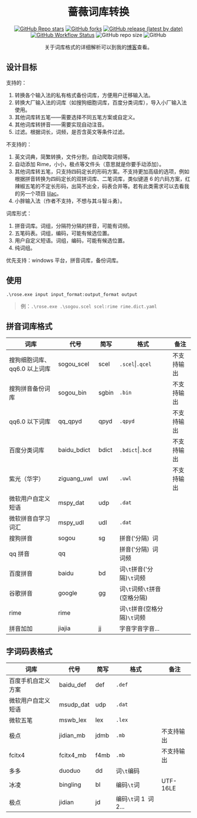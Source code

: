 <div align="center">

# 蔷薇词库转换

[![GitHub Repo stars](https://img.shields.io/github/stars/nopdan/rose)](https://github.com/nopdan/rose/stargazers)
[![GitHub forks](https://img.shields.io/github/forks/nopdan/rose)](https://github.com/nopdan/rose/network/members)
[![GitHub release (latest by date)](https://img.shields.io/github/v/release/nopdan/rose)](https://github.com/nopdan/rose/releases)
[![GitHub Workflow Status](https://img.shields.io/github/actions/workflow/status/nopdan/rose/build.yml)](https://github.com/nopdan/rose/actions/workflows/build.yml)
![GitHub repo size](https://img.shields.io/github/repo-size/nopdan/rose)
![GitHub](https://img.shields.io/github/license/nopdan/rose)

关于词库格式的详细解析可以到我的[博客](https://nopdan.com/)查看。

</div>

## 设计目标

支持的：

1. 转换各个输入法的私有格式备份词库，方便用户迁移输入法。
2. 转换大厂输入法的词库（如搜狗细胞词库，百度分类词库），导入小厂输入法使用。
3. 其他词库转五笔——需要选择不同五笔方案或自定义。
4. 其他词库转拼音——需要实现自动注音。
5. 过滤。根据词长，词频，是否含英文等条件过滤。

不支持的：

1. 英文词典，简繁转换，文件分割，自动爬取词频等。
2. 自动添加 Rime，小小，极点等文件头（意思就是你要手动添加）。
3. 其他词库转五笔，只支持四码定长的形码方案。不支持更加高级的选项，例如根据拼音转换为四码定长的双拼词库、二笔词库，类似键道 6 的六码方案，红辣椒五笔的不定长形码，出简不出全，码表合并等。若有此类需求可以去看我的另一个项目 [lilac](https://github.com/nopdan/lilac)。
4. 小胖输入法（作者不支持，不想与其斗智斗勇）。

词库形式：

1. 拼音词库。词组，分隔符分隔的拼音，可能有词频。
2. 五笔码表。词组，编码，可能有候选位置。
3. 用户自定义短语。词组，编码，可能有候选位置。
4. 纯词组。

优先支持：windows 平台，拼音词库，备份词库。

## 使用

`.\rose.exe input input_format:output_format output`

> 例：`.\rose.exe .\sogou.scel scel:rime rime.dict.yaml`

## 拼音词库格式

| 词库                         | 代号        | 简写  | 格式                         | 备注       |
| ---------------------------- | ----------- | ----- | ---------------------------- | ---------- |
| 搜狗细胞词库、qq6.0 以上词库 | sogou_scel  | scel  | `.scel`\|`.qcel`             | 不支持输出 |
| 搜狗拼音备份词库             | sogou_bin   | sgbin | `.bin`                       | 不支持输出 |
| qq6.0 以下词库               | qq_qpyd     | qpyd  | `.qpyd`                      | 不支持输出 |
| 百度分类词库                 | baidu_bdict | bdict | `.bdict`\|`.bcd`             | 不支持输出 |
| 紫光（华宇）                 | ziguang_uwl | uwl   | `.uwl`                       | 不支持输出 |
| 微软用户自定义短语           | mspy_dat    | udp   | `.dat`                       |            |
| 微软拼音自学习词汇           | mspy_udl    | udl   | `.dat`                       |            |
| 搜狗拼音                     | sogou       | sg    | 拼音('分隔)` `词             |            |
| qq 拼音                      | qq          |       | 拼音('分隔)` `词` `词频      |            |
| 百度拼音                     | baidu       | bd    | 词`\t`拼音('分隔)`\t`词频    |            |
| 谷歌拼音                     | google      | gg    | 词`\t`词频`\t`拼音(空格分隔) |            |
| rime                         | rime        |       | 词`\t`拼音(空格分隔)`\t`词频 |            |
| 拼音加加                     | jiajia      | jj    | 字音字音字音...              |            |

## 字词码表格式

| 词库               | 代号      | 简写 | 格式                   | 备注       |
| ------------------ | --------- | ---- | ---------------------- | ---------- |
| 百度手机自定义方案 | baidu_def | def  | `.def`                 |            |
| 微软用户自定义短语 | msudp_dat | udp  | `.dat`                 |            |
| 微软五笔           | mswb_lex  | lex  | `.lex`                 |            |
| 极点               | jidian_mb | jdmb | `.mb`                  | 不支持输出 |
| fcitx4             | fcitx4_mb | f4mb | `.mb`                  | 不支持输出 |
| 多多               | duoduo    | dd   | 词`\t`编码             |            |
| 冰凌               | bingling  | bl   | 编码`\t`词             | UTF-16LE   |
| 极点               | jidian    | jd   | 编码`\t`词 1` `词 2... |            |
